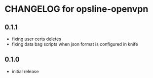 # CHANGELOG for opsline-openvpn

## 0.1.1
* fixing user certs deletes
* fixing data bag scripts when json format is configured in knife

## 0.1.0
* initial release
